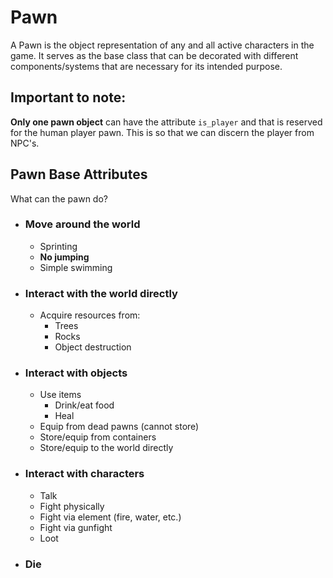 # Pawn
A Pawn is the object representation of any and all active characters in the game. It serves as the base class that can be decorated with different components/systems that are necessary for its intended purpose. 

## Important to note:

**Only one pawn object** can have the attribute `is_player` and that is reserved for the human player pawn. This is so that we can discern the player from NPC's.

## Pawn Base Attributes

What can the pawn do?
- ### Move around the world
    - Sprinting
    - **No jumping**
    - Simple swimming
    
- ### Interact with the world directly
    - Acquire resources from:
        - Trees
        - Rocks
        - Object destruction

- ### Interact with objects
    - Use items
        - Drink/eat food
        - Heal
    - Equip from dead pawns (cannot store)
    - Store/equip from containers
    - Store/equip to the world directly

- ### Interact with characters
    - Talk
    - Fight physically
    - Fight via element (fire, water, etc.)
    - Fight via gunfight
    - Loot

- ### Die